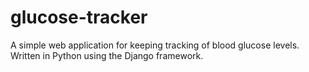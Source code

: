 glucose-tracker
===============

A simple web application for keeping tracking of blood glucose levels.  Written in Python using the Django framework.
